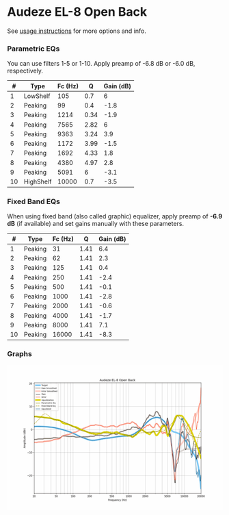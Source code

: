 # Audeze EL-8 Open Back
See [usage instructions](https://github.com/jaakkopasanen/AutoEq#usage) for more options and info.

### Parametric EQs
You can use filters 1-5 or 1-10. Apply preamp of -6.8 dB or -6.0 dB, respectively.

|   # | Type      |   Fc (Hz) |    Q |   Gain (dB) |
|-----|-----------|-----------|------|-------------|
|   1 | LowShelf  |       105 | 0.7  |         6   |
|   2 | Peaking   |        99 | 0.4  |        -1.8 |
|   3 | Peaking   |      1214 | 0.34 |        -1.9 |
|   4 | Peaking   |      7565 | 2.82 |         6   |
|   5 | Peaking   |      9363 | 3.24 |         3.9 |
|   6 | Peaking   |      1172 | 3.99 |        -1.5 |
|   7 | Peaking   |      1692 | 4.33 |         1.8 |
|   8 | Peaking   |      4380 | 4.97 |         2.8 |
|   9 | Peaking   |      5091 | 6    |        -3.1 |
|  10 | HighShelf |     10000 | 0.7  |        -3.5 |

### Fixed Band EQs
When using fixed band (also called graphic) equalizer, apply preamp of **-6.9 dB** (if available) and set gains manually with these parameters.

|   # | Type    |   Fc (Hz) |    Q |   Gain (dB) |
|-----|---------|-----------|------|-------------|
|   1 | Peaking |        31 | 1.41 |         6.4 |
|   2 | Peaking |        62 | 1.41 |         2.3 |
|   3 | Peaking |       125 | 1.41 |         0.4 |
|   4 | Peaking |       250 | 1.41 |        -2.4 |
|   5 | Peaking |       500 | 1.41 |        -0.1 |
|   6 | Peaking |      1000 | 1.41 |        -2.8 |
|   7 | Peaking |      2000 | 1.41 |        -0.6 |
|   8 | Peaking |      4000 | 1.41 |        -1.7 |
|   9 | Peaking |      8000 | 1.41 |         7.1 |
|  10 | Peaking |     16000 | 1.41 |        -8.3 |

### Graphs
![](./Audeze%20EL-8%20Open%20Back.png)
